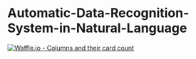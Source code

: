 # Automatic-Data-Recognition-System-in-Natural-Language

[![Waffle.io - Columns and their card count](https://badge.waffle.io/faedeff83c5819800fe4f369de6b637c4acff5390ecf2986fb0514e22af81f7c55e875798fbd19c66b8b029f8ae74e52aeaba19afa508d6da86ad1a11b3a534349e0b3e9c6a77bce2052330d0e52041d.svg?columns=all)](https://waffle.io/maltejanssen/Automatic-Data-Recognition-System-in-Natural-Language)
